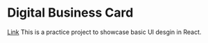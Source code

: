 # Digital Business Card
[Link](https://dbcard.netlify.app/)
This is a practice project to showcase basic UI desgin in React.
